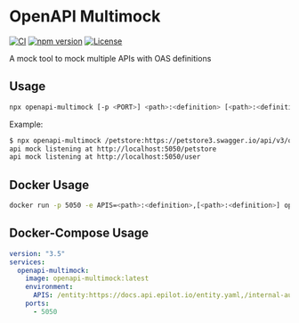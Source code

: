 # OpenAPI Multimock
[![CI](https://github.com/epilot-dev/openapi-multimock/workflows/CI/badge.svg)](https://github.com/epilot-dev/openapi-multimock/actions?query=workflow%3ACI)
[![npm version](https://img.shields.io/npm/v/openapi-multimock.svg)](https://www.npmjs.com/package/openapi-multimock)
[![License](http://img.shields.io/:license-mit-blue.svg)](https://github.com/epilot-dev/openapi-multimock/blob/main/LICENSE)

A mock tool to mock multiple APIs with OAS definitions

## Usage

```sh
npx openapi-multimock [-p <PORT>] <path>:<definition> [<path>:<definition>]
```

Example:

```sh
$ npx openapi-multimock /petstore:https://petstore3.swagger.io/api/v3/openapi.json /user:https://docs.api.epilot.io/user.yaml
api mock listening at http://localhost:5050/petstore
api mock listening at http://localhost:5050/user
```

## Docker Usage

```sh
docker run -p 5050 -e APIS=<path>:<definition>,[<path>:<definition>] openapi-multimock
```

## Docker-Compose Usage

```yaml
version: "3.5"
services:
  openapi-multimock:
    image: openapi-multimock:latest
    environment:
      APIS: /entity:https://docs.api.epilot.io/entity.yaml,/internal-auth:https://docs.api.epilot.io/internal-auth.yaml
    ports:
      - 5050
```
